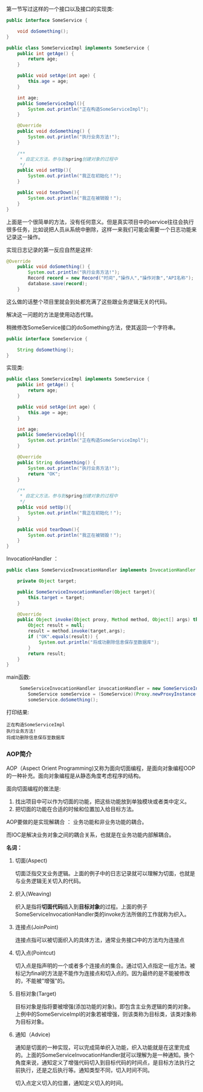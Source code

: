 第一节写过这样的一个接口以及接口的实现类:

```java
public interface SomeService {

    void doSomething();
}

```

```java
public class SomeServiceImpl implements SomeService {
    public int getAge() {
        return age;
    }

    public void setAge(int age) {
        this.age = age;
    }

    int age;
    public SomeServiceImpl(){
        System.out.println("正在构造SomeServiceImpl");
    }

    @Override
    public void doSomething() {
        System.out.println("执行业务方法!");
    }

    /**
     * 自定义方法，参与到spring创建对象的过程中
     */
    public void setUp(){
        System.out.println("我正在初始化！");
    }

    public void tearDown(){
        System.out.println("我正在被销毁！");
    }
}
```

上面是一个很简单的方法，没有任何意义。但是真实项目中的service往往会执行很多任务，比如说把人员从系统中删除，这样一来我们可能会需要一个日志功能来记录这一操作。

实现日志记录的第一反应自然是这样:

```java
@Override
    public void doSomething() {
        System.out.println("执行业务方法!");
        Record record = new Record("时间","操作人","操作对象","API名称");
        database.save(record);
    }
```

这么做的话整个项目里就会到处都充满了这些跟业务逻辑无关的代码。

解决这一问题的方法是使用动态代理。

稍微修改SomeService接口的doSomething方法，使其返回一个字符串。

```java
public interface SomeService {

    String doSomething();
}
```

实现类:

```java
public class SomeServiceImpl implements SomeService {
    public int getAge() {
        return age;
    }

    public void setAge(int age) {
        this.age = age;
    }

    int age;
    public SomeServiceImpl(){
        System.out.println("正在构造SomeServiceImpl");
    }

    @Override
    public String doSomething() {
        System.out.println("执行业务方法!");
        return "OK";
    }

    /**
     * 自定义方法，参与到spring创建对象的过程中
     */
    public void setUp(){
        System.out.println("我正在初始化！");
    }

    public void tearDown(){
        System.out.println("我正在被销毁！");
    }
}
```

 InvocationHandler ：

```java
public class SomeServiceInvocationHandler implements InvocationHandler {

    private Object target;

    public SomeServiceInvocationHandler(Object target){
        this.target = target;
    }

    @Override
    public Object invoke(Object proxy, Method method, Object[] args) throws Throwable {
        Object result = null;
        result = method.invoke(target,args);
        if ("OK".equals(result)) {
            System.out.println("将成功删除信息保存至数据库");
        }
        return result;
    }
}
```

main函数:

```java
     SomeServiceInvocationHandler invocationHandler = new SomeServiceInvocationHandler(new SomeServiceImpl());
        SomeService someService = (SomeService)(Proxy.newProxyInstance(SomeService.class.getClassLoader(),new Class[]{SomeService.class},invocationHandler));
        someService.doSomething();
```

打印结果:

```
正在构造SomeServiceImpl
执行业务方法!
将成功删除信息保存至数据库
```

### AOP简介

AOP（Aspect Orient Programming)又称为面向切面编程，是面向对象编程OOP的一种补充。面向对象编程是从静态角度考虑程序的结构。

面向切面编程的做法是:

1. 找出项目中可以作为切面的功能，把这些功能放到单独模块或者类中定义。
2. 把切面的功能在合适的时候和位置加入给目标方法。

AOP要做的是实现解耦合 ： 业务功能和非业务功能的耦合。

而IOC是解决业务对象之间的耦合关系，也就是在业务功能内部解耦合。

**名词：**

1. 切面(Aspect)

   切面泛指交叉业务逻辑。上面的例子中的日志记录就可以理解为切面，也就是与业务逻辑无关切入的代码。

2. 织入(Weaving)

    织入是指将**切面代码**插入到**目标对象**的过程。上面的例子SomeServiceInvocationHandler类的invoke方法所做的工作就称为织入。

3. 连接点(JoinPoint)

    连接点指可以被切面织入的具体方法，通常业务接口中的方法均为连接点

4. 切入点(Pointcut)

   切入点是指声明的一个或者多个连接点的集合。通过切入点指定一组方法。被标记为final的方法是不能作为连接点和切入点的。因为最终的是不能被修改的，不能被"增强"的。

5. 目标对象(Target)

   目标对象是指将要被增强(添加功能的对象)。即包含主业务逻辑的类的对象。上例中的SomeServiceImpl的对象若被增强，则该类称为目标类，该类对象称为目标对象。

6. 通知（Advice)

   通知是切面的一种实现，可以完成简单织入功能，织入功能就是在这里完成的。上面的SomeServiceInvocationHandler就可以理解为是一种通知。换个角度来说，通知定义了增强代码切入到目标代码的时间点，是目标方法执行之前执行，还是之后执行等。通知类型不同，切入时间不同。

   切入点定义切入的位置，通知定义切入的时间。